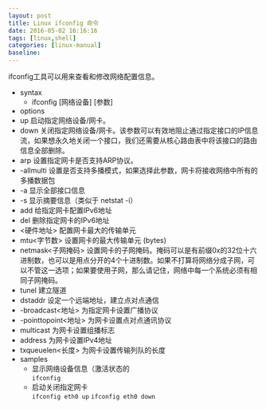 ```yaml
---
layout: post
title: Linux ifconfig 命令
date: 2016-05-02 16:16:16
tags: [linux,shell]
categories: [linux-manual]
baseline:
---
```


ifconfig工具可以用来查看和修改网络配置信息。

- syntax<br>
  - ifconfig [网络设备] [参数]
- options
 - up 启动指定网络设备/网卡。
 - down 关闭指定网络设备/网卡。该参数可以有效地阻止通过指定接口的IP信息流，如果想永久地关闭一个接口，我们还需要从核心路由表中将该接口的路由信息全部删除。
 - arp 设置指定网卡是否支持ARP协议。
 - -allmulti 设置是否支持多播模式，如果选择此参数，网卡将接收网络中所有的多播数据包
 - -a 显示全部接口信息
 - -s 显示摘要信息（类似于 netstat -i）
 - add 给指定网卡配置IPv6地址
 - del 删除指定网卡的IPv6地址
 - <硬件地址> 配置网卡最大的传输单元
 - mtu<字节数> 设置网卡的最大传输单元 (bytes)
 - netmask<子网掩码> 设置网卡的子网掩码。掩码可以是有前缀0x的32位十六进制数，也可以是用点分开的4个十进制数。如果不打算将网络分成子网，可以不管这一选项；如果要使用子网，那么请记住，网络中每一个系统必须有相同子网掩码。
 - tunel 建立隧道
 - dstaddr 设定一个远端地址，建立点对点通信
 - -broadcast<地址> 为指定网卡设置广播协议
 - -pointtopoint<地址> 为网卡设置点对点通讯协议
 - multicast 为网卡设置组播标志
 - address 为网卡设置IPv4地址
 - txqueuelen<长度> 为网卡设置传输列队的长度
- samples
  - 显示网络设备信息（激活状态的<br>
    `ifconfig`
  - 启动关闭指定网卡<br>
    `ifconfig eth0 up`
    `ifconfig eth0 down`
